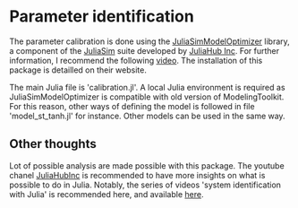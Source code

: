 # Parameter identification

The parameter calibration is done using the [JuliaSimModelOptimizer](https://help.juliahub.com/jsmo/stable/) library, a component of the [JuliaSim](https://juliahub.com/products/juliasim) suite developed by [JuliaHub Inc](https://juliahub.com). For further information, I recommend the following [video](https://www.youtube.com/watch?v=TkmpICaFDrM). The installation of this package is detailled on their website.

The main Julia file is 'calibration.jl'.
A local Julia environment is required as JuliaSimModelOptimizer is compatible with old version of ModelingToolkit. For this reason, other ways of defining the model is followed in file 'model_st_tanh.jl' for instance. Other models can be used in the same way.

## Other thoughts

Lot of possible analysis are made possible with this package. The youtube chanel [JuliaHubInc](https://www.youtube.com/@JuliaHubInc/videos) is recommended to have more insights on what is possible to do in Julia. Notably, the series of videos 'system identification with Julia' is recommended here, and available [here](https://www.youtube.com/watch?v=RnuHqkP4QTw).
